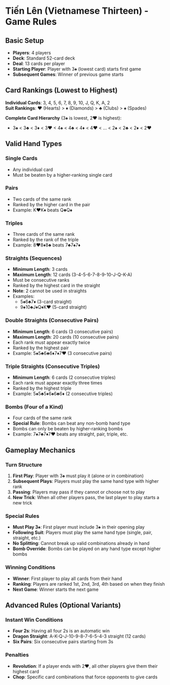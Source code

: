 # Tiến Lên (Vietnamese Thirteen) - Game Rules

## Basic Setup
- **Players**: 4 players
- **Deck**: Standard 52-card deck
- **Deal**: 13 cards per player
- **Starting Player**: Player with 3♠ (lowest card) starts first game
- **Subsequent Games**: Winner of previous game starts

## Card Rankings (Lowest to Highest)
**Individual Cards**: 3, 4, 5, 6, 7, 8, 9, 10, J, Q, K, A, 2  
**Suit Rankings**: ♥ (Hearts) > ♦ (Diamonds) > ♣ (Clubs) > ♠ (Spades)

**Complete Card Hierarchy** (3♠ is lowest, 2♥ is highest):
- 3♠ < 3♣ < 3♦ < 3♥ < 4♠ < 4♣ < 4♦ < 4♥ < ... < 2♠ < 2♣ < 2♦ < 2♥

## Valid Hand Types

### Single Cards
- Any individual card
- Must be beaten by a higher-ranking single card

### Pairs
- Two cards of the same rank
- Ranked by the higher card in the pair
- Example: K♥K♦ beats Q♣Q♠

### Triples
- Three cards of the same rank
- Ranked by the rank of the triple
- Example: 8♥8♦8♣ beats 7♣7♠7♦

### Straights (Sequences)
- **Minimum Length**: 3 cards
- **Maximum Length**: 12 cards (3-4-5-6-7-8-9-10-J-Q-K-A)
- Must be consecutive ranks
- Ranked by the highest card in the straight
- **Note**: 2 cannot be used in straights
- Examples: 
  - 5♠6♣7♦ (3-card straight)
  - 9♠10♣J♦Q♦K♥ (5-card straight)

### Double Straights (Consecutive Pairs)
- **Minimum Length**: 6 cards (3 consecutive pairs)
- **Maximum Length**: 20 cards (10 consecutive pairs)
- Each rank must appear exactly twice
- Ranked by the highest pair
- Example: 5♠5♣6♣6♦7♦7♥ (3 consecutive pairs)

### Triple Straights (Consecutive Triples)
- **Minimum Length**: 6 cards (2 consecutive triples)
- Each rank must appear exactly three times
- Ranked by the highest triple
- Example: 5♠5♣5♦6♠6♣6♦ (2 consecutive triples)

### Bombs (Four of a Kind)
- Four cards of the same rank
- **Special Rule**: Bombs can beat any non-bomb hand type
- Bombs can only be beaten by higher-ranking bombs
- Example: 7♠7♣7♦7♥ beats any straight, pair, triple, etc.

## Gameplay Mechanics

### Turn Structure
1. **First Play**: Player with 3♠ must play it (alone or in combination)
2. **Subsequent Plays**: Players must play the same hand type with higher rank
3. **Passing**: Players may pass if they cannot or choose not to play
4. **New Trick**: When all other players pass, the last player to play starts a new trick

### Special Rules
- **Must Play 3♠**: First player must include 3♠ in their opening play
- **Following Suit**: Players must play the same hand type (single, pair, straight, etc.)
- **No Splitting**: Cannot break up valid combinations already in hand
- **Bomb Override**: Bombs can be played on any hand type except higher bombs

### Winning Conditions
- **Winner**: First player to play all cards from their hand
- **Ranking**: Players are ranked 1st, 2nd, 3rd, 4th based on when they finish
- **Next Game**: Winner starts the next game

## Advanced Rules (Optional Variants)

### Instant Win Conditions
- **Four 2s**: Having all four 2s is an automatic win
- **Dragon Straight**: A-K-Q-J-10-9-8-7-6-5-4-3 straight (12 cards)
- **Six Pairs**: Six consecutive pairs starting from 3s

### Penalties
- **Revolution**: If a player ends with 2♥, all other players give them their highest card
- **Chop**: Specific card combinations that force opponents to give cards
